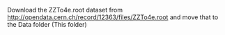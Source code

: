 Download the ZZTo4e.root dataset from http://opendata.cern.ch/record/12363/files/ZZTo4e.root and move that to the Data folder (This folder)
